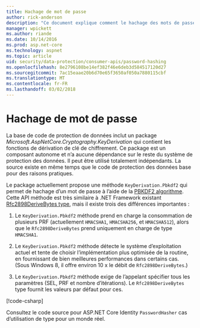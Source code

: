 ```yaml
---
title: Hachage de mot de passe
author: rick-anderson
description: "Ce document explique comment le hachage des mots de passe à l’aide de l’API de protection des données ASP.NET Core."
manager: wpickett
ms.author: riande
ms.date: 10/14/2016
ms.prod: asp.net-core
ms.technology: aspnet
ms.topic: article
uid: security/data-protection/consumer-apis/password-hashing
ms.openlocfilehash: 8e2796108be14ef382f46e6deb3d584517120d27
ms.sourcegitcommit: 7ac15eaae20b6d70e65f3650af050a7880115cbf
ms.translationtype: MT
ms.contentlocale: fr-FR
ms.lasthandoff: 03/02/2018
---
```

# <a name="password-hashing"></a>Hachage de mot de passe

La base de code de protection de données inclut un package *Microsoft.AspNetCore.Cryptography.KeyDerivation* qui contient les fonctions de dérivation de clé de chiffrement. Ce package est un composant autonome et n’a aucune dépendance sur le reste du système de protection des données. Il peut être utilisé totalement indépendants. La source existe en même temps que le code de protection des données base pour des raisons pratiques.

Le package actuellement propose une méthode `KeyDerivation.Pbkdf2` qui permet de hachage d’un mot de passe à l’aide de la [PBKDF2 algorithme](https://tools.ietf.org/html/rfc2898#section-5.2). Cette API méthode est très similaire à .NET Framework existant [Rfc2898DeriveBytes type](https://docs.microsoft.com/dotnet/api/system.security.cryptography.rfc2898derivebytes), mais il existe trois des différences importantes :

1. Le `KeyDerivation.Pbkdf2` méthode prend en charge la consommation de plusieurs PRF (actuellement `HMACSHA1`, `HMACSHA256`, et `HMACSHA512`), alors que le `Rfc2898DeriveBytes` prend uniquement en charge de type `HMACSHA1`.

2. Le `KeyDerivation.Pbkdf2` méthode détecte le système d’exploitation actuel et tente de choisir l’implémentation plus optimisée de la routine, en fournissant de bien meilleures performances dans certains cas. (Sous Windows 8, il offre environ 10 x le débit de `Rfc2898DeriveBytes`.)

3. Le `KeyDerivation.Pbkdf2` méthode exige de l’appelant spécifier tous les paramètres (SEL, PRF et nombre d’itérations). Le `Rfc2898DeriveBytes` type fournit les valeurs par défaut pour ces.

[!code-csharp[](password-hashing/samples/passwordhasher.cs)]

Consultez le code source pour ASP.NET Core Identity `PasswordHasher` cas d’utilisation de type pour un monde réel.
